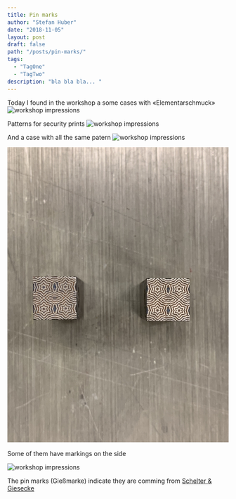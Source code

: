 ```yaml
---
title: Pin marks
author: "Stefan Huber"
date: "2018-11-05"
layout: post
draft: false
path: "/posts/pin-marks/"
tags:
  - "TagOne"
  - "TagTwo"
description: "bla bla bla... "
---
```




Today I found in the workshop a some cases with «Elementarschmuck»
![workshop impressions](./img/IMG_8479.jpg)

Patterns for security prints
![workshop impressions](./img/IMG_8474.jpg)


And a case with all the same patern
![workshop impressions](./img/IMG_8482.jpg)

![workshop impressions](./img/IMG_8492.jpg)

Some of them have markings on the side

![workshop impressions](./img/IMG_8490.jpg)

The pin marks (Gießmarke) indicate they are comming from [Schelter & Giesecke](https://en.wikipedia.org/wiki/Schelter_%26_Giesecke_Type_Foundry)
